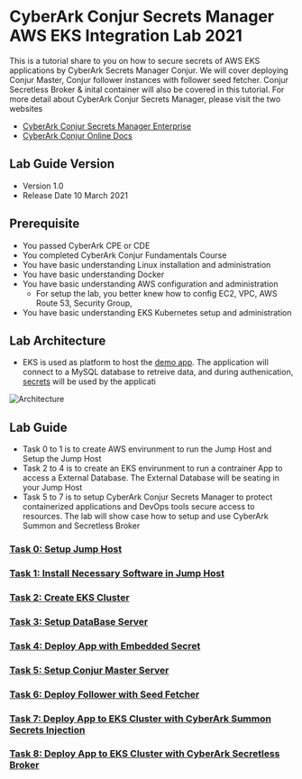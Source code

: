# CyberArk Conjur Secrets Manager AWS EKS Integration Lab 2021
This is a tutorial share to you on how to secure secrets of AWS EKS applications by CyberArk Secrets Manager Conjur. We will cover deploying Conjur Master, Conjur follower instances with follower seed fetcher. Conjur Secretless Broker & inital container will also be covered in this tutorial.
For more detail about CyberArk Conjur Secrets Manager, please visit the two websites

- [CyberArk Conjur Secrets Manager Enterprise](https://www.cyberark.com/products/secrets-manager-enterprise/)
- [CyberArk Conjur Online Docs](https://docs.cyberark.com/Product-Doc/OnlineHelp/AAM-DAP/Latest/en/Content/Get%20Started/WhatIsConjur.html)

## Lab Guide Version
- Version 1.0
- Release Date 10 March 2021

## Prerequisite
- You passed CyberArk CPE or CDE
- You completed CyberArk Conjur Fundamentals Course
- You have basic understanding Linux installation and administration
- You have basic understanding Docker
- You have basic understanding AWS configuration and administration
  - For setup the lab, you better knew how to config EC2, VPC, AWS Route 53, Security Group, 
- You have basic understanding EKS Kubernetes setup and administration

## Lab Architecture
- EKS is used as platform to host the [demo app](https://github.com/jeepapichet/cityapp). The application will connect to a MySQL database to retreive data, and during authenication, [secrets](https://docs.cyberark.com/Product-Doc/OnlineHelp/AAM-DAP/Latest/en/Content/Get%20Started/key_concepts/secrets.html) will be used by the applicati

![Architecture](https://github.com/ivanckleecity/CyberArk-DAP-EKS-Lap-2021/blob/main/images/architecture_eks.JPG)

## Lab Guide
- Task 0 to 1 is to create AWS envirunment to run the Jump Host and Setup the Jump Host
- Task 2 to 4 is to create an EKS envirunment to run a contrainer App to access a External Database. The External Database will be seating in your Jump Host
- Task 5 to 7 is to setup CyberArk Conjur Secrets Manager to protect containerized applications and DevOps tools secure access to resources. The lab will show case how to setup and use CyberArk Summon and Secretless Broker 


### [Task 0: Setup Jump Host](00-Setup_Jump_Host.md)

### [Task 1: Install Necessary Software in Jump Host](01-Install_Necessary_Software.md)

### [Task 2: Create EKS Cluster](02-Create_EKS_Cluster.md)

### [Task 3: Setup DataBase Server](03-Setup_DataBase_Server.md)

### [Task 4: Deploy App with Embedded Secret](04-Deploy_App_with_Embedded_Secret.md)

### [Task 5: Setup Conjur Master Server](05-Setup_Conjur_Master.md)

### [Task 6: Deploy Follower with Seed Fetcher](06-Deploy_Follower_with_Seed_Fetcher.md)

### [Task 7: Deploy App to EKS Cluster with CyberArk Summon Secrets Injection](07-Deploy_App_with_Summon_Secrets_Injects.md)

### [Task 8: Deploy App to EKS Cluster with CyberArk Secretless Broker](08-Deploy_App_with_Cyberark_Secretless_Broker.md)
